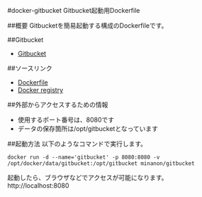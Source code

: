#docker-gitbucket
Gitbucket起動用Dockerfile

##概要
Gitbucketを簡易起動する構成のDockerfileです。

##Gitbucket
- [Gitbucket](https://github.com/takezoe/gitbucket)

##ソースリンク
- [Dockerfile](https://github.com/minanon/docker-gitbucket)
- [Docker registry](https://registry.hub.docker.com/u/minanon/gitbucket/)


##外部からアクセスするための情報
- 使用するポート番号は、8080です
- データの保存箇所は/opt/gitbucketとなっています

##起動方法
以下のようなコマンドで実行します。

    docker run -d --name='gitbucket' -p 8080:8080 -v /opt/docker/data/gitbucket:/opt/gitbucket minanon/gitbucket

起動したら、ブラウザなどでアクセスが可能になります。
http://localhost:8080
